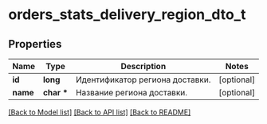 # orders_stats_delivery_region_dto_t

## Properties
Name | Type | Description | Notes
------------ | ------------- | ------------- | -------------
**id** | **long** | Идентификатор региона доставки. | [optional] 
**name** | **char \*** | Название региона доставки. | [optional] 

[[Back to Model list]](../README.md#documentation-for-models) [[Back to API list]](../README.md#documentation-for-api-endpoints) [[Back to README]](../README.md)


